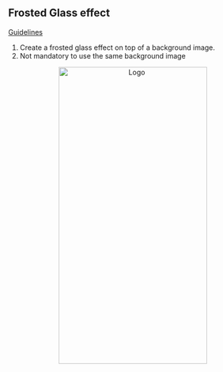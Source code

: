 ## Frosted Glass effect
 [Guidelines](https://github.com/Dezenix/native-frontend-flutter/blob/main/Guidelines.md)
 1. Create a frosted glass effect on top of a background image.
 2. Not mandatory to use the same background image
 
 <p align="center">
  <a href="#">
    <img src="https://user-images.githubusercontent.com/54928117/144170468-a9123ddf-e168-400b-9f06-c282fa3f0427.png" alt="Logo" width="300" height="600">
  </a>
